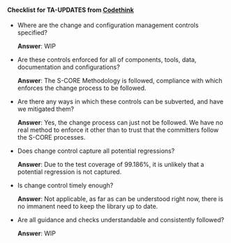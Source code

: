 #### Checklist for TA-UPDATES from [Codethink](https://codethinklabs.gitlab.io/trustable/trustable/print_page.html)

* Where are the change and configuration management controls specified?

    **Answer**:  WIP

* Are these controls enforced for all of components, tools, data, documentation and configurations?

    **Answer**:  The S-CORE Methodology is followed, compliance with which enforces the change process to be followed.

* Are there any ways in which these controls can be subverted, and have we mitigated them?

    **Answer**:  Yes, the change process can just not be followed. We have no real method to enforce it other than to trust that the committers follow the S-CORE processes.

* Does change control capture all potential regressions? 

    **Answer**:  Due to the test coverage of 99.186%, it is unlikely that a potential regression is not captured.

* Is change control timely enough? 

    **Answer**:  Not applicable, as far as can be understood right now, there is no immanent need to keep the library up to date. 

* Are all guidance and checks understandable and consistently followed? 

    **Answer**:  WIP